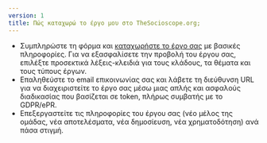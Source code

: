 ```yaml
---
version: 1
title: Πώς καταχωρώ το έργο μου στο TheSocioscope.org;
---
```


- Συμπληρώστε τη φόρμα και [καταχωρήστε το έργο σας](https://TheSocioscope.org/register) με βασικές πληροφορίες. Για να εξασφαλίσετε την προβολή του έργου σας, επιλέξτε προσεκτικά λέξεις-κλειδιά για τους κλάδους, τα θέματα και τους τύπους έργων.
- Επαληθεύστε το email επικοινωνίας σας και λάβετε τη διεύθυνση URL για να διαχειριστείτε το έργο σας μέσω μιας απλής και ασφαλούς διαδικασίας που βασίζεται σε token, πλήρως συμβατής με το GDPR/ePR.
- Επεξεργαστείτε τις πληροφορίες του έργου σας (νέο μέλος της ομάδας, νέα αποτελέσματα, νέα δημοσίευση, νέα χρηματοδότηση) ανά πάσα στιγμή.
